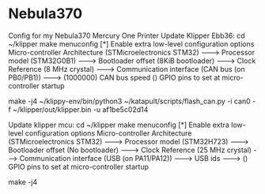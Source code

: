 # Nebula370
Config for my Nebula370 Mercury One Printer
Update Klipper Ebb36: 
cd ~/klipper
make menuconfig
[*] Enable extra low-level configuration options
    Micro-controller Architecture (STMicroelectronics STM32)  --->
    Processor model (STM32G0B1)  --->
    Bootloader offset (8KiB bootloader)  --->
    Clock Reference (8 MHz crystal)  --->
    Communication interface (CAN bus (on PB0/PB1))  --->
(1000000) CAN bus speed
()  GPIO pins to set at micro-controller startup

make -j4
~/klippy-env/bin/python3 ~/katapult/scripts/flash_can.py -i can0 -f ~/klipper/out/klipper.bin -u af1be5c02d14


Update klipper mcu:
cd ~/klipper
make menuconfig
[*] Enable extra low-level configuration options
    Micro-controller Architecture (STMicroelectronics STM32)  --->
    Processor model (STM32H723)  --->
    Bootloader offset (No bootloader) --->
    Clock Reference (25 MHz crystal)  --->
    Communication interface (USB (on PA11/PA12))  --->
    USB ids  --->
()  GPIO pins to set at micro-controller startup

make -j4
